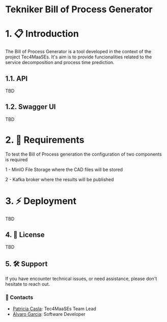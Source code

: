 <h1>Tekniker Bill of Process Generator</h3>

# 1. 📋 Introduction <a name="introduction"></a>

The Bill of Process Generator is a tool developed in the context of the project Tec4MaaSEs.
It's aim is to provide funcionalities related to the service decomposition and process time prediction.


## 1.1. API <a name="TDC AAS Extension API "></a>

TBD


## 1.2. Swagger UI <a name="TDC AAS Extension Swagger UI"></a>

TBD

# 2. 🔧 Requirements <a name="requirements"></a>

To test the Bill of Process generation the configuration of two components is required 

1 - MinIO File Storage where the CAD files will be stored

2 - Kafka broker where the results will be published


# 3. ⚡ Deployment <a name="deployment"></a>

TBD


## 4. 📃 License  <a name="license"></a>

TBD

## 5. 🛠️ Support  <a name="support"></a>

If you have encounter technical issues, or need assistance, please don't hesitate to reach out.

### 👥 Contacts

- [Patricia Casla](mailto:patricia.casla@tekniker.es):  Tec4MaaSEs Team Lead
- [Alvaro Garcia](mailto:alvaro.garcia@tekniker.es):  Software Developer
